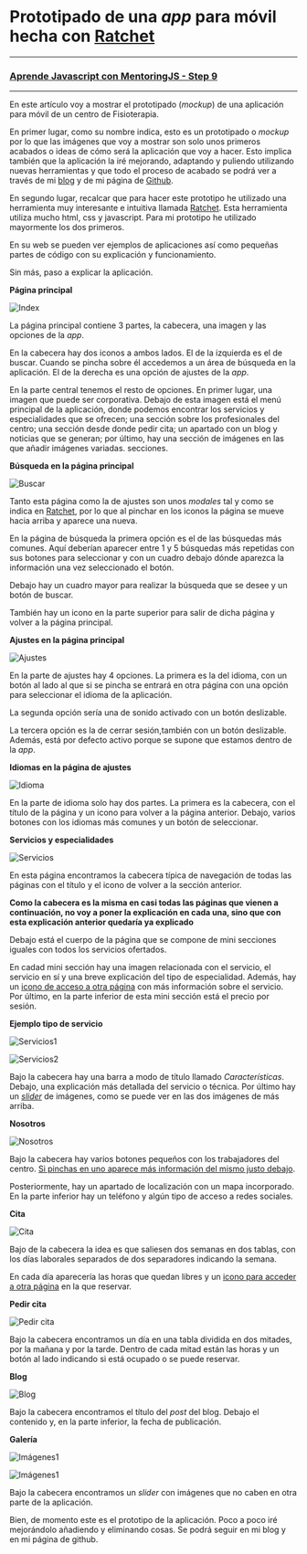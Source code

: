 # **Prototipado de una _app_ para móvil hecha con [Ratchet](http://goratchet.com/getting-started/)**
-----
### [Aprende Javascript con MentoringJS - Step 9 ](http://MentoringJS.com)
----
En este artículo voy a mostrar el prototipado (_mockup_) de una aplicación para móvil de un centro de Fisioterapia.

En primer lugar, como su nombre indica, esto es un prototipado o _mockup_ por lo que las imágenes que voy a mostrar son solo unos primeros acabados o ideas de cómo será la aplicación que voy a hacer. Esto implica también que la aplicación la iré mejorando, adaptando y puliendo utilizando nuevas herramientas y que todo el proceso de acabado se podrá ver a través de mi [blog](https://felipefcor.github.io/) y de mi página de [Github](https://github.com/felipefcor/Proyecto-app).

En segundo lugar, recalcar que para hacer este prototipo he utilizado una herramienta muy interesante e intuitiva llamada [Ratchet](http://goratchet.com/getting-started/).
Esta herramienta utiliza mucho html, css y javascript. Para mi prototipo he utilizado mayormente los dos primeros.

En su web se pueden ver ejemplos de aplicaciones así como pequeñas partes de código con su explicación y funcionamiento.

Sin más, paso a explicar la aplicación.

**Página principal**

![Index](https://raw.githubusercontent.com/felipefcor/Proyecto-app/master/img/index.png "Página principal")

La página principal contiene 3 partes, la cabecera, una imagen y las opciones de la _app_.

En la cabecera hay dos iconos a ambos lados. El de la izquierda es el de buscar. Cuando se pincha sobre él accedemos a un área de búsqueda en la aplicación. El de la derecha es una opción de ajustes de la _app_.

En la parte central tenemos el resto de opciones. En primer lugar, una imagen que puede ser corporativa. Debajo de esta imagen está el menú principal de la aplicación, donde podemos encontrar los servicios y especialidades que se ofrecen; una sección sobre los profesionales del centro; una sección desde donde pedir cita; un apartado con un blog y noticias que se generan; por último, hay una sección de imágenes en las que añadir imágenes variadas. secciones.


**Búsqueda en la página principal**

![Buscar](https://raw.githubusercontent.com/felipefcor/Proyecto-app/master/img/buscar.png "Buscar")

Tanto esta página como la de ajustes son unos _modales_ tal y como se indica en [Ratchet](http://goratchet.com/components/#modals), por lo que al pinchar en los iconos la página se mueve hacia arriba y aparece una nueva.

En la página de búsqueda la primera opción es el de las búsquedas más comunes. Aquí deberían aparecer entre 1 y 5 búsquedas más repetidas con sus botones para seleccionar y con un cuadro debajo dónde aparezca la información una vez seleccionado el botón.

Debajo hay un cuadro mayor para realizar la búsqueda que se desee y un botón de buscar.

También hay un icono en la parte superior para salir de dicha página y volver a la página principal.


 **Ajustes en la página principal**

![Ajustes](https://raw.githubusercontent.com/felipefcor/Proyecto-app/master/img/ajustes.png "Ajustes")

En la parte de ajustes hay 4 opciones.
La primera es la del idioma, con un botón al lado al que si se pincha se entrará en otra página con una opción para seleccionar el idioma de la aplicación.

La segunda opción sería una de sonido activado con un botón deslizable.

La tercera opción es la de cerrar sesión,también con un botón deslizable. Además, está por defecto activo porque se supone que estamos dentro de la _app_.


**Idiomas en la página de ajustes**

![Idioma](https://raw.githubusercontent.com/felipefcor/Proyecto-app/master/img/idiomas.png "Idiomas")

En la parte de idioma solo hay dos partes.
La primera es la cabecera, con el título de la página y un icono para volver a la página anterior.
Debajo, varios botones con los idiomas más comunes y un botón de seleccionar.


**Servicios y especialidades**

![Servicios](https://raw.githubusercontent.com/felipefcor/Proyecto-app/master/img/servicios.png "Servicios")

En esta página encontramos la cabecera típica de navegación de todas las páginas con el título y el icono de volver a la sección anterior.

**Como la cabecera es la misma en casi todas las páginas que vienen a continuación, no voy a poner la explicación en cada una, sino que con esta explicación anterior quedaría ya explicado**

Debajo está el cuerpo de la página que se compone de mini secciones iguales con todos los servicios ofertados.

En cadad mini sección hay una imagen relacionada con el servicio, el servicio en sí y una breve explicación del tipo de especialidad. Además, hay un [icono de acceso a otra página](http://goratchet.com/one.html#push) con más información sobre el servicio. Por último, en la parte inferior de esta mini sección está el precio por sesión.


**Ejemplo tipo de servicio**

![Servicios1](https://raw.githubusercontent.com/felipefcor/Proyecto-app/master/img/ganchos1.png "Especialidad")

![Servicios2](https://raw.githubusercontent.com/felipefcor/Proyecto-app/master/img/ganchos2.png "Especialidad")

Bajo la cabecera hay una barra a modo de título llamado _Características_. Debajo, una explicación más detallada del servicio o técnica. Por último hay un [_slider_](http://goratchet.com/one.html#sliders) de imágenes, como se puede ver en las dos imágenes de más arriba.



**Nosotros**

![Nosotros](https://raw.githubusercontent.com/felipefcor/Proyecto-app/master/img/nosotros.png "Nosotros")

Bajo la cabecera hay varios botones pequeños con los trabajadores del centro. [Si pinchas en uno aparece más información del mismo justo debajo](http://goratchet.com/one.html#segmentedControls).

Posteriormente, hay un apartado de localización con un mapa incorporado.
En la parte inferior hay un teléfono y algún tipo de acceso a redes sociales.


**Cita**

![Cita](https://raw.githubusercontent.com/felipefcor/Proyecto-app/master/img/cita.png "Cita")

Bajo de la cabecera la idea es que saliesen dos semanas en dos tablas, con los días laborales separados de dos separadores indicando la semana.

En cada día aparecería las horas que quedan libres y un [icono para acceder a otra página](http://goratchet.com/one.html#push) en la que reservar.


**Pedir cita**

![Pedir cita](https://raw.githubusercontent.com/felipefcor/Proyecto-app/master/img/lunes.png "Pedir cita")

Bajo la cabecera encontramos un día en una tabla dividida en dos mitades, por la mañana y por la tarde. Dentro de cada mitad están las horas y un botón al lado indicando si está ocupado o se puede reservar.


**Blog**

![Blog](https://raw.githubusercontent.com/felipefcor/Proyecto-app/master/img/blog.png "Blog")

Bajo la cabecera encontramos el título del _post_ del blog. Debajo el contenido y, en la parte inferior, la fecha de publicación.


**Galería**

![Imágenes1](https://raw.githubusercontent.com/felipefcor/Proyecto-app/master/img/imagenes1.png "Galería")

![Imágenes1](https://raw.githubusercontent.com/felipefcor/Proyecto-app/master/img/imagenes2.png "Galería")

Bajo la cabecera encontramos un _slider_ con imágenes que no caben en otra parte de la aplicación.


Bien, de momento este es el prototipo de la aplicación. Poco a poco iré mejorándolo añadiendo y eliminando cosas. Se podrá seguir en mi blog y en mi página de github.
